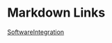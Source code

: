 # Markdown Links
[SoftwareIntegration](https://very-long-domain.eu/some/thing/a/link/about/integration/that/reaches/)
